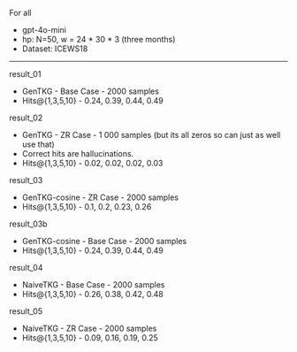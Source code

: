 For all
- gpt-4o-mini
- hp: N=50, w = 24 * 30 * 3 (three months)
- Dataset: ICEWS18
------
result_01
* GenTKG - Base Case - 2000 samples
* Hits@{1,3,5,10} - 0.24, 0.39, 0.44, 0.49

result_02
* GenTKG - ZR Case - 1 000 samples (but its all zeros so can just as well use that)
* Correct hits are hallucinations.
* Hits@{1,3,5,10} - 0.02, 0.02, 0.02, 0.03

result_03
* GenTKG-cosine - ZR Case - 2000 samples
* Hits@{1,3,5,10} - 0.1, 0.2, 0.23, 0.26

result_03b
* GenTKG-cosine - Base Case - 2000 samples
* Hits@{1,3,5,10} - 0.24, 0.39, 0.44, 0.49

result_04
* NaiveTKG - Base Case - 2000 samples
* Hits@{1,3,5,10} - 0.26, 0.38, 0.42, 0.48

result_05
* NaiveTKG - ZR Case - 2000 samples
* Hits@{1,3,5,10} - 0.09, 0.16, 0.19, 0.25